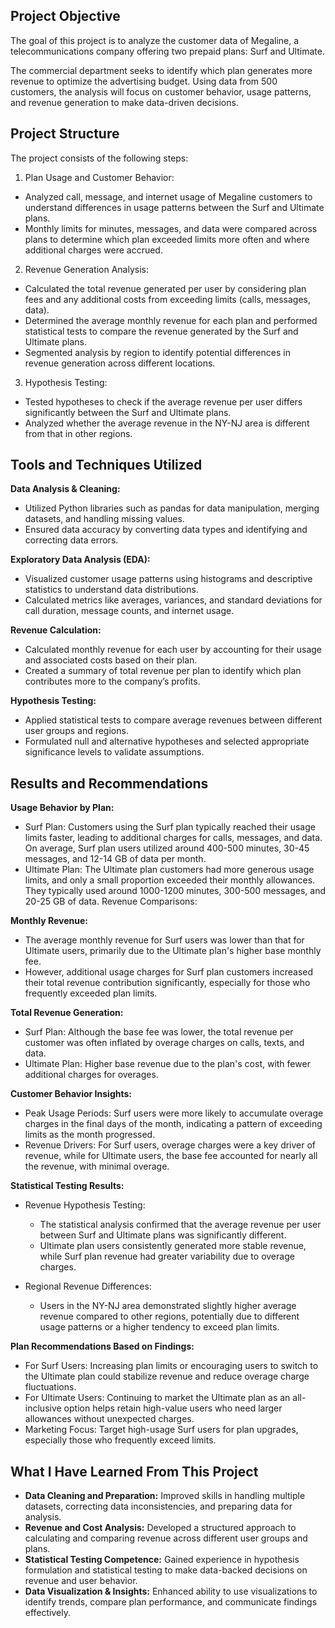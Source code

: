 ## Project Objective
The goal of this project is to analyze the customer data of Megaline, a telecommunications company offering two prepaid plans: Surf and Ultimate. 

The commercial department seeks to identify which plan generates more revenue to optimize the advertising budget. Using data from 500 customers, the analysis will focus on customer behavior, usage patterns, and revenue generation to make data-driven decisions.

## Project Structure

The project consists of the following steps:

1. Plan Usage and Customer Behavior:

- Analyzed call, message, and internet usage of Megaline customers to understand differences in usage patterns between the Surf and Ultimate plans.
- Monthly limits for minutes, messages, and data were compared across plans to determine which plan exceeded limits more often and where additional charges were accrued.

2. Revenue Generation Analysis:

- Calculated the total revenue generated per user by considering plan fees and any additional costs from exceeding limits (calls, messages, data).
- Determined the average monthly revenue for each plan and performed statistical tests to compare the revenue generated by the Surf and Ultimate plans.
- Segmented analysis by region to identify potential differences in revenue generation across different locations.

3. Hypothesis Testing:

- Tested hypotheses to check if the average revenue per user differs significantly between the Surf and Ultimate plans.
- Analyzed whether the average revenue in the NY-NJ area is different from that in other regions.


## Tools and Techniques Utilized

**Data Analysis & Cleaning:**

- Utilized Python libraries such as pandas for data manipulation, merging datasets, and handling missing values.
- Ensured data accuracy by converting data types and identifying and correcting data errors.

**Exploratory Data Analysis (EDA):**

- Visualized customer usage patterns using histograms and descriptive statistics to understand data distributions.
- Calculated metrics like averages, variances, and standard deviations for call duration, message counts, and internet usage.

**Revenue Calculation:**

- Calculated monthly revenue for each user by accounting for their usage and associated costs based on their plan.
- Created a summary of total revenue per plan to identify which plan contributes more to the company’s profits.

**Hypothesis Testing:**

- Applied statistical tests to compare average revenues between different user groups and regions.
- Formulated null and alternative hypotheses and selected appropriate significance levels to validate assumptions.

## Results and Recommendations

**Usage Behavior by Plan:**

- Surf Plan: Customers using the Surf plan typically reached their usage limits faster, leading to additional charges for calls, messages, and data. On average, Surf plan users utilized around 400-500 minutes, 30-45 messages, and 12-14 GB of data per month.
- Ultimate Plan: The Ultimate plan customers had more generous usage limits, and only a small proportion exceeded their monthly allowances. They typically used around 1000-1200 minutes, 300-500 messages, and 20-25 GB of data.
Revenue Comparisons:


**Monthly Revenue:**

- The average monthly revenue for Surf users was lower than that for Ultimate users, primarily due to the Ultimate plan's higher base monthly fee.
- However, additional usage charges for Surf plan customers increased their total revenue contribution significantly, especially for those who frequently exceeded plan limits.

**Total Revenue Generation:**
- Surf Plan: Although the base fee was lower, the total revenue per customer was often inflated by overage charges on calls, texts, and data.
- Ultimate Plan: Higher base revenue due to the plan's cost, with fewer additional charges for overages.

**Customer Behavior Insights:**

- Peak Usage Periods: Surf users were more likely to accumulate overage charges in the final days of the month, indicating a pattern of exceeding limits as the month progressed.
- Revenue Drivers: For Surf users, overage charges were a key driver of revenue, while for Ultimate users, the base fee accounted for nearly all the revenue, with minimal overage.

**Statistical Testing Results:**

- Revenue Hypothesis Testing:
    - The statistical analysis confirmed that the average revenue per user between Surf and Ultimate plans was significantly different.
    - Ultimate plan users consistently generated more stable revenue, while Surf plan revenue had greater variability due to overage charges.

- Regional Revenue Differences:
    - Users in the NY-NJ area demonstrated slightly higher average revenue compared to other regions, potentially due to different usage patterns or a higher tendency to exceed plan limits.

**Plan Recommendations Based on Findings:**

- For Surf Users: Increasing plan limits or encouraging users to switch to the Ultimate plan could stabilize revenue and reduce overage charge fluctuations.
- For Ultimate Users: Continuing to market the Ultimate plan as an all-inclusive option helps retain high-value users who need larger allowances without unexpected charges.
- Marketing Focus: Target high-usage Surf users for plan upgrades, especially those who frequently exceed limits.


## What I Have Learned From This Project
- **Data Cleaning and Preparation:** Improved skills in handling multiple datasets, correcting data inconsistencies, and preparing data for analysis.
- **Revenue and Cost Analysis:** Developed a structured approach to calculating and comparing revenue across different user groups and plans.
- **Statistical Testing Competence:** Gained experience in hypothesis formulation and statistical testing to make data-backed decisions on revenue and user behavior.
- **Data Visualization & Insights:** Enhanced ability to use visualizations to identify trends, compare plan performance, and communicate findings effectively.